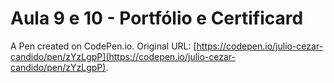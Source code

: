 # Aula 9  e 10 - Portfólio e Certificard

A Pen created on CodePen.io. Original URL: [https://codepen.io/julio-cezar-candido/pen/zYzLgpP](https://codepen.io/julio-cezar-candido/pen/zYzLgpP).


